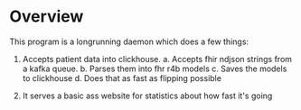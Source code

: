 # Overview

This program is a longrunning daemon which does a few things:

1. Accepts patient data into clickhouse.
    a. Accepts fhir ndjson strings from a kafka queue.
    b. Parses them into fhr r4b models
    c. Saves the models to clickhouse
    d. Does that as fast as flipping possible

2. It serves a basic ass website for statistics about how fast it's going





